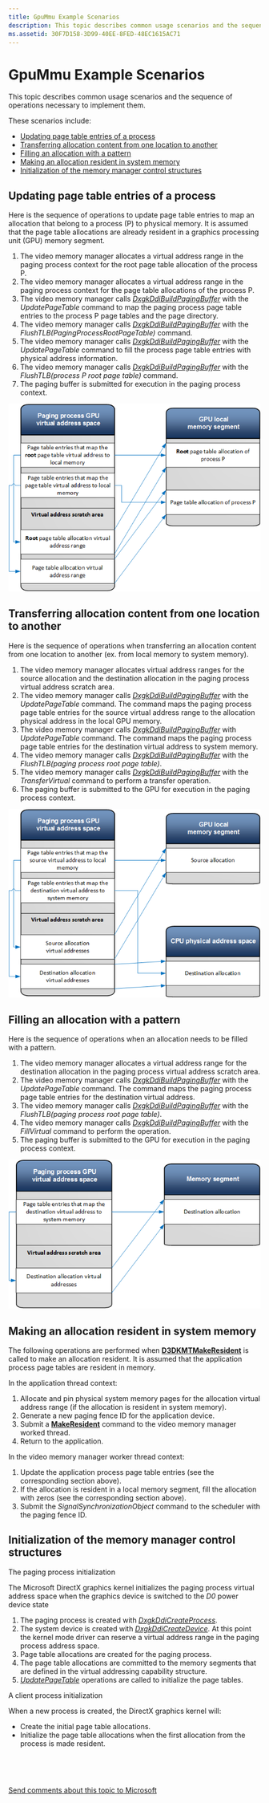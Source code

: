 ```yaml
---
title: GpuMmu Example Scenarios
description: This topic describes common usage scenarios and the sequence of operations necessary to implement them.
ms.assetid: 30F7D158-3D99-40EE-8FED-48EC1615AC71
---
```


# GpuMmu Example Scenarios


This topic describes common usage scenarios and the sequence of operations necessary to implement them.

These scenarios include:

-   [Updating page table entries of a process](#updating-page-table-entries-of-a-process)
-   [Transferring allocation content from one location to another](#transferring-allocation-content-from-one-location-to-another)
-   [Filling an allocation with a pattern](#filling-an-allocation-with-a-pattern)
-   [Making an allocation resident in system memory](#making-an-allocation-resident-in-system-memory)
-   [Initialization of the memory manager control structures](#initialization-of-the-memory-manager-control-structures)

## Updating page table entries of a process


Here is the sequence of operations to update page table entries to map an allocation that belong to a process (P) to physical memory. It is assumed that the page table allocations are already resident in a graphics processing unit (GPU) memory segment.

1.  The video memory manager allocates a virtual address range in the paging process context for the root page table allocation of the process P.
2.  The video memory manager allocates a virtual address range in the paging process context for the page table allocations of the process P.
3.  The video memory manager calls [*DxgkDdiBuildPagingBuffer*](https://msdn.microsoft.com/library/windows/hardware/ff559587) with the *UpdatePageTable* command to map the paging process page table entries to the process P page tables and the page directory.
4.  The video memory manager calls [*DxgkDdiBuildPagingBuffer*](https://msdn.microsoft.com/library/windows/hardware/ff559587) with the *FlushTLB(PagingProcessRootPageTable)* command.
5.  The video memory manager calls [*DxgkDdiBuildPagingBuffer*](https://msdn.microsoft.com/library/windows/hardware/ff559587) with the *UpdatePageTable* command to fill the process page table entries with physical address information.
6.  The video memory manager calls [*DxgkDdiBuildPagingBuffer*](https://msdn.microsoft.com/library/windows/hardware/ff559587) with the *FlushTLB(process P root page table)* command.
7.  The paging buffer is submitted for execution in the paging process context.

![updating page table entries of a process](images/examples.1.png)

## Transferring allocation content from one location to another


Here is the sequence of operations when transferring an allocation content from one location to another (ex. from local memory to system memory).

1.  The video memory manager allocates virtual address ranges for the source allocation and the destination allocation in the paging process virtual address scratch area.
2.  The video memory manager calls [*DxgkDdiBuildPagingBuffer*](https://msdn.microsoft.com/library/windows/hardware/ff559587) with the *UpdatePageTable* command. The command maps the paging process page table entries for the source virtual address range to the allocation physical address in the local GPU memory.
3.  The video memory manager calls [*DxgkDdiBuildPagingBuffer*](https://msdn.microsoft.com/library/windows/hardware/ff559587) with *UpdatePageTable* command. The command maps the paging process page table entries for the destination virtual address to system memory.
4.  The video memory manager calls [*DxgkDdiBuildPagingBuffer*](https://msdn.microsoft.com/library/windows/hardware/ff559587) with the *FlushTLB(paging process root page table)*.
5.  The video memory manager calls [*DxgkDdiBuildPagingBuffer*](https://msdn.microsoft.com/library/windows/hardware/ff559587) with the *TransferVirtual* command to perform a transfer operation.
6.  The paging buffer is submitted to the GPU for execution in the paging process context.

![transferring allocation content from one location to another](images/examples.2.png)

## <span id="Filling_an_allocation_with_a_pattern"></span><span id="filling_an_allocation_with_a_pattern"></span><span id="FILLING_AN_ALLOCATION_WITH_A_PATTERN"></span>Filling an allocation with a pattern


Here is the sequence of operations when an allocation needs to be filled with a pattern.

1.  The video memory manager allocates a virtual address range for the destination allocation in the paging process virtual address scratch area.
2.  The video memory manager calls [*DxgkDdiBuildPagingBuffer*](https://msdn.microsoft.com/library/windows/hardware/ff559587) with the *UpdatePageTable* command. The command maps the paging process page table entries for the destination virtual address.
3.  The video memory manager calls [*DxgkDdiBuildPagingBuffer*](https://msdn.microsoft.com/library/windows/hardware/ff559587) with the *FlushTLB(paging process root page table)*.
4.  The video memory manager calls [*DxgkDdiBuildPagingBuffer*](https://msdn.microsoft.com/library/windows/hardware/ff559587) with the *FillVirtual* command to perform the operation.
5.  The paging buffer is submitted to the GPU for execution in the paging process context.

![filling an allocation with a pattern](images/examples.3.png)

## <span id="Making_an_allocation_resident_in_system_memory"></span><span id="making_an_allocation_resident_in_system_memory"></span><span id="MAKING_AN_ALLOCATION_RESIDENT_IN_SYSTEM_MEMORY"></span>Making an allocation resident in system memory


The following operations are performed when [**D3DKMTMakeResident**](https://msdn.microsoft.com/library/windows/hardware/dn906775) is called to make an allocation resident. It is assumed that the application process page tables are resident in memory.

In the application thread context:

1.  Allocate and pin physical system memory pages for the allocation virtual address range (if the allocation is resident in system memory).
2.  Generate a new paging fence ID for the application device.
3.  Submit a [**MakeResident**](https://msdn.microsoft.com/library/windows/hardware/dn906775) command to the video memory manager worked thread.
4.  Return to the application.

In the video memory manager worker thread context:

1.  Update the application process page table entries (see the corresponding section above).
2.  If the allocation is resident in a local memory segment, fill the allocation with zeros (see the corresponding section above).
3.  Submit the *SignalSynchronizationObject* command to the scheduler with the paging fence ID.

## <span id="Initialization_of_the_memory_manager_control_structures"></span><span id="initialization_of_the_memory_manager_control_structures"></span><span id="INITIALIZATION_OF_THE_MEMORY_MANAGER_CONTROL_STRUCTURES"></span>Initialization of the memory manager control structures


<span id="The_paging_process_initialization"></span><span id="the_paging_process_initialization"></span><span id="THE_PAGING_PROCESS_INITIALIZATION"></span>The paging process initialization  

The Microsoft DirectX graphics kernel initializes the paging process virtual address space when the graphics device is switched to the *D0* power device state

1.  The paging process is created with [*DxgkDdiCreateProcess*](https://msdn.microsoft.com/library/windows/hardware/dn906337).
2.  The system device is created with [*DxgkDdiCreateDevice*](https://msdn.microsoft.com/library/windows/hardware/ff559615). At this point the kernel mode driver can reserve a virtual address range in the paging process address space.
3.  Page table allocations are created for the paging process.
4.  The page table allocations are committed to the memory segments that are defined in the virtual addressing capability structure.
5.  [*UpdatePageTable*](https://msdn.microsoft.com/library/windows/hardware/ff560815) operations are called to initialize the page tables.

<span id="A_client_process_initialization"></span><span id="a_client_process_initialization"></span><span id="A_CLIENT_PROCESS_INITIALIZATION"></span>A client process initialization  

When a new process is created, the DirectX graphics kernel will:

-   Create the initial page table allocations.
-   Initialize the page table allocations when the first allocation from the process is made resident.

 

 

[Send comments about this topic to Microsoft](mailto:wsddocfb@microsoft.com?subject=Documentation%20feedback%20[display\display]:%20GpuMmu%20Example%20Scenarios%20%20RELEASE:%20%282/10/2017%29&body=%0A%0APRIVACY%20STATEMENT%0A%0AWe%20use%20your%20feedback%20to%20improve%20the%20documentation.%20We%20don't%20use%20your%20email%20address%20for%20any%20other%20purpose,%20and%20we'll%20remove%20your%20email%20address%20from%20our%20system%20after%20the%20issue%20that%20you're%20reporting%20is%20fixed.%20While%20we're%20working%20to%20fix%20this%20issue,%20we%20might%20send%20you%20an%20email%20message%20to%20ask%20for%20more%20info.%20Later,%20we%20might%20also%20send%20you%20an%20email%20message%20to%20let%20you%20know%20that%20we've%20addressed%20your%20feedback.%0A%0AFor%20more%20info%20about%20Microsoft's%20privacy%20policy,%20see%20http://privacy.microsoft.com/default.aspx. "Send comments about this topic to Microsoft")
